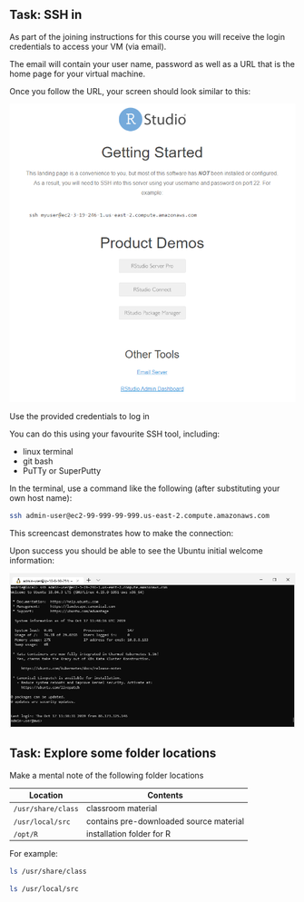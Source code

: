 

## Task: SSH in

As part of the joining instructions for this course you will receive the login credentials to access your VM (via email).

The email will contain your user name, password as well as a URL that is the home page for your virtual machine.

Once you follow the URL, your screen should look similar to this:

![image](assets/getting-started-screen.png)



Use the provided credentials to log in

You can do this using your favourite SSH tool, including:

* linux terminal
* git bash
* PuTTy or SuperPutty


In the terminal, use a command like the following (after substituting your own host name):

```sh
ssh admin-user@ec2-99-999-99-999.us-east-2.compute.amazonaws.com
```

This screencast demonstrates how to make the connection:

<asciinema-player src="../../asciicast/ssh.cast"></asciinema-player>


Upon success you should be able to see the Ubuntu initial welcome information:


![image](assets/success.png)



## Task: Explore some folder locations

Make a mental note of the following folder locations

Location              | Contents
------------          | --------------------
`/usr/share/class`    | classroom material
`/usr/local/src`      | contains pre-downloaded source material
`/opt/R`              | installation folder for R


For example:

```sh
ls /usr/share/class
```

```sh
ls /usr/local/src
```
